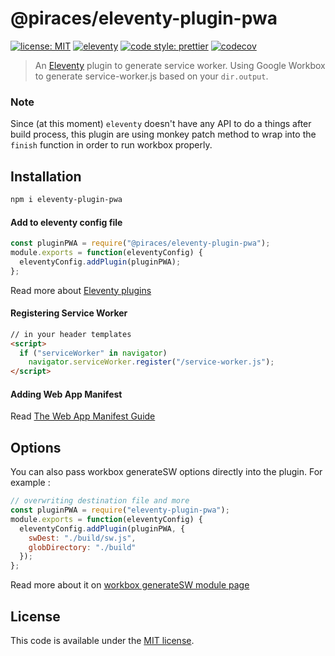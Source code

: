 # @piraces/eleventy-plugin-pwa

[![license: MIT](https://img.shields.io/badge/license-MIT-blue.svg?style=flat-square)](LICENSE)
[![eleventy](https://img.shields.io/badge/staticgen-eleventy-%23707070.svg?style=flat-square)](https://11ty.io)
[![code style: prettier](https://img.shields.io/badge/code_style-prettier-ff69b4.svg?style=flat-square)](https://github.com/prettier/prettier)
[![codecov](https://img.shields.io/codecov/c/github/piraces/eleventy-plugin-pwa.svg?style=flat-square)](https://codecov.io/gh/okitavera/eleventy-plugin-pwa)

> An [Eleventy](https://11ty.io) plugin to generate service worker.
> Using Google Workbox to generate service-worker.js based on your `dir.output`.

### Note

Since (at this moment) `eleventy` doesn't have any API to do a things after build process, this plugin are using monkey patch method to wrap into the `finish` function in order to run workbox properly.

## Installation

```bash
npm i eleventy-plugin-pwa
```

#### Add to eleventy config file

```js
const pluginPWA = require("@piraces/eleventy-plugin-pwa");
module.exports = function(eleventyConfig) {
  eleventyConfig.addPlugin(pluginPWA);
};
```

Read more about [Eleventy plugins](https://www.11ty.io/docs/plugins/)

#### Registering Service Worker

```html
// in your header templates
<script>
  if ("serviceWorker" in navigator)
    navigator.serviceWorker.register("/service-worker.js");
</script>
```

#### Adding Web App Manifest

Read [The Web App Manifest Guide](https://developers.google.com/web/fundamentals/web-app-manifest/)

## Options

You can also pass workbox generateSW options directly into the plugin.
For example :

```js
// overwriting destination file and more
const pluginPWA = require("eleventy-plugin-pwa");
module.exports = function(eleventyConfig) {
  eleventyConfig.addPlugin(pluginPWA, {
    swDest: "./build/sw.js",
    globDirectory: "./build"
  });
};
```

Read more about it on [workbox generateSW module page](https://developers.google.com/web/tools/workbox/modules/workbox-build#full_generatesw_config)

## License

This code is available under the [MIT license](LICENSE).
